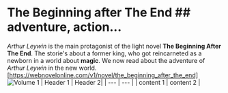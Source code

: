 # The Beginning after The End  ## adventure, action...
*Arthur Leywin* is the main protagonist of the light novel **The Beginning After The End**. The storie's about a former king, who got reincarneted as a newborn in a world about **magic**. We now read about the adventure of *Arthur Leywin* in the new world. [https://webnovelonline.com/v1/novel/the_beginning_after_the_end]
![Volume 1](TBATE)
| Header 1 | Header 2|
| --- | --- |
| content 1 | content 2 |
